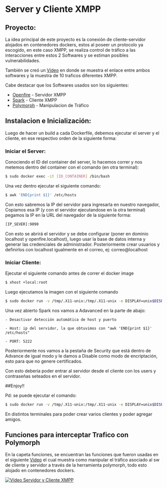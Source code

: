 # Server y Cliente XMPP

## Proyecto:

La idea principal de este proyecto es la conexión de cliente-servidor alojados en contenedores dockers, 
estos al poseer un protocolo ya escogido, en este caso XMPP, se realiza control de tráfico a las interacciones
entre estos 2 Softwares y se estiman posibles vulnerabilidades.

También se creó un [Video](https://www.youtube.com/watch?v=8VsujzifV5o) en donde se muestra el enlace entre ambos softwares
y la muestra de 10 traficos diferentes XMPP.

Cabe destacar que los Softwares usados son los siguientes:

* [Openfire] - Servidor XMPP
* [Spark] - Cliente XMPP
* [Polymorph] - Manipulacion de Tráfico

## Instalacion e Inicialización:

Luego de hacer un build a cada Dockerfile, debemos ejecutar el server y el cliente, en ese respectivo
orden de la siguiente forma:

### Iniciar el Server:

Conociendo el ID del container del server, lo hacemos correr y nos metemos dentro del container
con el comando (en otra terminal):

```sh
$ sudo docker exec -it [ID_CONTAINER] /bin/bash
```

Una vez dentro ejecutar el siguiente comando: 

```sh
$ awk 'END{print $1}' /etc/hosts

```

Con esto sabremos la IP del servidor para ingresarla en nuestro navegador, Copiamos esa IP (y con el servidor ejecutandose en la otra terminal) 
pegamos la IP en la URL del navegador de la siguiente forma:

```sh
[IP_SEVER]:9090
```

Con esto se abrirá el servidor y se debe configurar (poner en dominio localhost y openfire.localhost), luego usar la base de datos interna y generar las credenciales de administrador. 
Posteriormente crear usuarios y definirlos con localhost igualmente en el correo, ej: correo@localhost

### Iniciar Cliente:

Ejecutar el siguiente comando antes de correr el docker image

```sh
$ xhost +local:root
```

Luego ejecutamos la imagen con el siguiente comando

```sh
$ sudo docker run -v /tmp/.X11-unix:/tmp/.X11-unix -e DISPLAY=unix$DISPLAY [Image-ID]
```

Una vez abierto Spark nos vamos a Adavanced en la parte de abajo:

    - Desactivar detección automática de host y puerto

    - Host: ip del servidor, la que obtuvimos con "awk 'END{print $1}' /etc/hosts"

    - PORT: 5222

Posteriormente nos vamos a la pestaña de Security que está dentro de Advance de igual modo y le damos a Disable como modo de encriptación, esto para que no genere certificados.


Con esto debería poder entrar al servidor desde el cliente con los users y contraseñas seteados en el servidor.

##Enjoy!!

Pd: se puede ejecutar el comando:
```sh
$ sudo docker run -v /tmp/.X11-unix:/tmp/.X11-unix -e DISPLAY=unix$DISPLAY [Image-ID] 
```
En distintos terminales para poder crear varios clientes y poder agregar amigos.

## Funciones para interceptar Trafico con Polymorph

En la capeta funciones, se encuentran las funciones que fueron usadas en el siguiente [Video](https://www.youtube.com/watch?v=n-DCk9sUTwM&feature=youtu.be) el cual muestra como 
manipular el tráfico asociado al sw de cliente y servidor a través de la herramienta polymorph, todo esto alojado en contenedores dockers.

[![Video Servidor y Cliente XMPP](http://img.youtube.com/vi/8VsujzifV5o/0.jpg)](https://www.youtube.com/watch?v=8VsujzifV5o)


[//]: #

[Openfire]: <https://github.com/igniterealtime/Openfire>
[Spark]: <https://www.igniterealtime.org/projects/spark/>
[Polymorph]: <https://github.com/shramos/polymorph>



